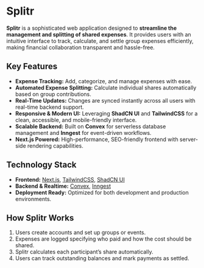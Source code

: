 # Splitr

**Splitr** is a sophisticated web application designed to **streamline the management and splitting of shared expenses**. It provides users with an intuitive interface to track, calculate, and settle group expenses efficiently, making financial collaboration transparent and hassle-free.

## Key Features

- **Expense Tracking:** Add, categorize, and manage expenses with ease.  
- **Automated Expense Splitting:** Calculate individual shares automatically based on group contributions.  
- **Real-Time Updates:** Changes are synced instantly across all users with real-time backend support.  
- **Responsive & Modern UI:** Leveraging **ShadCN UI** and **TailwindCSS** for a clean, accessible, and mobile-friendly interface.  
- **Scalable Backend:** Built on **Convex** for serverless database management and **Inngest** for event-driven workflows.  
- **Next.js Powered:** High-performance, SEO-friendly frontend with server-side rendering capabilities.

## Technology Stack

- **Frontend:** [Next.js](https://nextjs.org/), [TailwindCSS](https://tailwindcss.com/), [ShadCN UI](https://shadcn-ui.com/)  
- **Backend & Realtime:** [Convex](https://convex.dev/), [Inngest](https://inngest.com/)  
- **Deployment Ready:** Optimized for both development and production environments.

## How Splitr Works

1. Users create accounts and set up groups or events.  
2. Expenses are logged specifying who paid and how the cost should be shared.  
3. Splitr calculates each participant’s share automatically.  
4. Users can track outstanding balances and mark payments as settled.  

